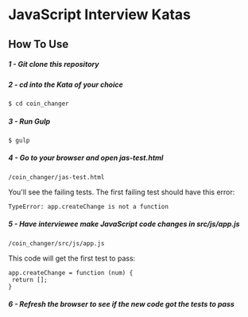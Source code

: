 # JavaScript Interview Katas

## How To Use

##### 1 - Git clone this repository
##### 2 - cd into the Kata of your choice
```
$ cd coin_changer
```
##### 3 - Run Gulp
```
$ gulp
```
##### 4 - Go to your browser and open jas-test.html
```
/coin_changer/jas-test.html
```
You'll see the failing tests. The first failing test should have this error:
```
TypeError: app.createChange is not a function
```
##### 5 - Have interviewee make JavaScript code changes in src/js/app.js
```
/coin_changer/src/js/app.js
```
This code will get the first test to pass:
```
app.createChange = function (num) {
 return [];
}
```
##### 6 - Refresh the browser to see if the new code got the tests to pass
